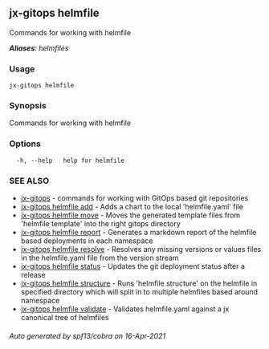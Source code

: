 ## jx-gitops helmfile

Commands for working with helmfile

***Aliases**: helmfiles*

### Usage

```
jx-gitops helmfile
```

### Synopsis

Commands for working with helmfile

### Options

```
  -h, --help   help for helmfile
```

### SEE ALSO

* [jx-gitops](jx-gitops.md)	 - commands for working with GitOps based git repositories
* [jx-gitops helmfile add](jx-gitops_helmfile_add.md)	 - Adds a chart to the local 'helmfile.yaml' file
* [jx-gitops helmfile move](jx-gitops_helmfile_move.md)	 - Moves the generated template files from 'helmfile template' into the right gitops directory
* [jx-gitops helmfile report](jx-gitops_helmfile_report.md)	 - Generates a markdown report of the helmfile based deployments in each namespace
* [jx-gitops helmfile resolve](jx-gitops_helmfile_resolve.md)	 - Resolves any missing versions or values files in the helmfile.yaml file from the version stream
* [jx-gitops helmfile status](jx-gitops_helmfile_status.md)	 - Updates the git deployment status after a release
* [jx-gitops helmfile structure](jx-gitops_helmfile_structure.md)	 - Runs 'helmfile structure' on the helmfile in specified directory which will split in to multiple helmfiles based around namespace
* [jx-gitops helmfile validate](jx-gitops_helmfile_validate.md)	 - Validates helmfile.yaml against a jx canonical tree of helmfiles

###### Auto generated by spf13/cobra on 16-Apr-2021
